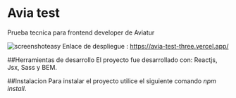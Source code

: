 # Avia test

Prueba tecnica para frontend developer de Aviatur

![screenshoteasy](https://user-images.githubusercontent.com/79488966/179368624-35dbc148-2e87-4c25-975d-2183ad3612a7.png)
Enlace de despliegue : https://avia-test-three.vercel.app/

##Herramientas de desarrollo
El proyecto fue desarrollado con: Reactjs, Jsx, Sass y BEM.


##Instalacion
Para instalar el proyecto utilice el siguiente comando *npm install*.
